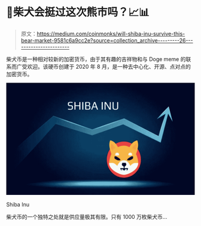 # 🚨柴犬会挺过这次熊市吗？📈📊

> 原文：<https://medium.com/coinmonks/will-shiba-inu-survive-this-bear-market-9581c6a9cc2e?source=collection_archive---------26----------------------->

柴犬币是一种相对较新的加密货币，由于其有趣的吉祥物和与 Doge meme 的联系而广受欢迎。该硬币创建于 2020 年 8 月，是一种去中心化、开源、点对点的加密货币。

![](img/ff24430432485b58846e7faa7ed704f5.png)

Shiba Inu

柴犬币的一个独特之处就是供应量极其有限。只有 1000 万枚柴犬币…